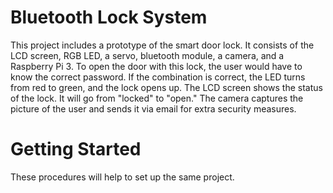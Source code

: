 # Bluetooth Lock System
This project includes a prototype of the smart door lock. It consists of the LCD screen, RGB LED, a servo, bluetooth module, a camera, and a Raspberry Pi 3. To open the door with this lock, the user would have to know the correct password. If the combination is correct, the LED turns from red to green, and the lock opens up. The LCD screen shows the status of the lock. It will go from "locked" to "open." The camera captures the picture of the user and sends it via email for extra security measures.  

# Getting Started
These procedures will help to set up the same project.

